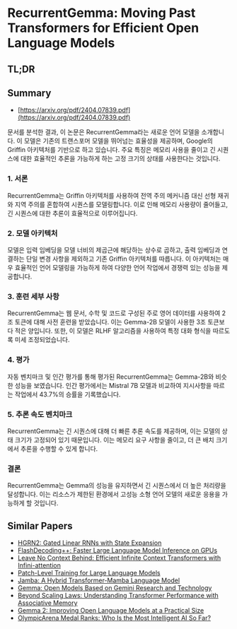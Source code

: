# RecurrentGemma: Moving Past Transformers for Efficient Open Language Models
## TL;DR
## Summary
- [https://arxiv.org/pdf/2404.07839.pdf](https://arxiv.org/pdf/2404.07839.pdf)

문서를 분석한 결과, 이 논문은 RecurrentGemma라는 새로운 언어 모델을 소개합니다. 이 모델은 기존의 트랜스포머 모델을 뛰어넘는 효율성을 제공하며, Google의 Griffin 아키텍처를 기반으로 하고 있습니다. 주요 특징은 메모리 사용을 줄이고 긴 시퀀스에 대한 효율적인 추론을 가능하게 하는 고정 크기의 상태를 사용한다는 것입니다.

### 1. 서론
RecurrentGemma는 Griffin 아키텍처를 사용하여 전역 주의 메커니즘 대신 선형 재귀와 지역 주의를 혼합하여 시퀀스를 모델링합니다. 이로 인해 메모리 사용량이 줄어들고, 긴 시퀀스에 대한 추론이 효율적으로 이루어집니다.

### 2. 모델 아키텍처
모델은 입력 임베딩을 모델 너비의 제곱근에 해당하는 상수로 곱하고, 출력 임베딩과 연결하는 단일 변경 사항을 제외하고 기존 Griffin 아키텍처를 따릅니다. 이 아키텍처는 매우 효율적인 언어 모델링을 가능하게 하여 다양한 언어 작업에서 경쟁력 있는 성능을 제공합니다.

### 3. 훈련 세부 사항
RecurrentGemma는 웹 문서, 수학 및 코드로 구성된 주로 영어 데이터를 사용하여 2조 토큰에 대해 사전 훈련을 받았습니다. 이는 Gemma-2B 모델이 사용한 3조 토큰보다 적은 양입니다. 또한, 이 모델은 RLHF 알고리즘을 사용하여 특정 대화 형식을 따르도록 미세 조정되었습니다.

### 4. 평가
자동 벤치마크 및 인간 평가를 통해 평가된 RecurrentGemma는 Gemma-2B와 비슷한 성능을 보였습니다. 인간 평가에서는 Mistral 7B 모델과 비교하여 지시사항을 따르는 작업에서 43.7%의 승률을 기록했습니다.

### 5. 추론 속도 벤치마크
RecurrentGemma는 긴 시퀀스에 대해 더 빠른 추론 속도를 제공하며, 이는 모델의 상태 크기가 고정되어 있기 때문입니다. 이는 메모리 요구 사항을 줄이고, 더 큰 배치 크기에서 추론을 수행할 수 있게 합니다.

### 결론
RecurrentGemma는 Gemma의 성능을 유지하면서 긴 시퀀스에서 더 높은 처리량을 달성합니다. 이는 리소스가 제한된 환경에서 고성능 소형 언어 모델의 새로운 응용을 가능하게 할 것입니다.

## Similar Papers
- [HGRN2: Gated Linear RNNs with State Expansion](2404.07904.md)
- [FlashDecoding++: Faster Large Language Model Inference on GPUs](2311.01282.md)
- [Leave No Context Behind: Efficient Infinite Context Transformers with Infini-attention](2404.07143.md)
- [Patch-Level Training for Large Language Models](2407.12665.md)
- [Jamba: A Hybrid Transformer-Mamba Language Model](2403.19887.md)
- [Gemma: Open Models Based on Gemini Research and Technology](2403.08295.md)
- [Beyond Scaling Laws: Understanding Transformer Performance with Associative Memory](2405.08707.md)
- [Gemma 2: Improving Open Language Models at a Practical Size](2408.00118.md)
- [OlympicArena Medal Ranks: Who Is the Most Intelligent AI So Far?](2406.16772.md)
